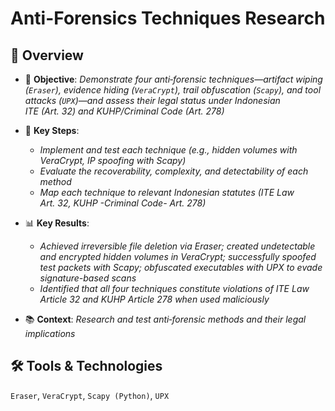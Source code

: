 # Anti-Forensics Techniques Research 

## 📖 **Overview**  
- 🎯 **Objective**: *Demonstrate four anti‑forensic techniques—artifact wiping (`Eraser`), evidence hiding (`VeraCrypt`), trail obfuscation (`Scapy`), and tool attacks (`UPX`)—and assess their legal status under Indonesian ITE (Art. 32) and KUHP/Criminal Code (Art. 278)*

- 📝 **Key Steps**:
  - *Implement and test each technique (e.g., hidden volumes with VeraCrypt, IP spoofing with Scapy)*
  - *Evaluate the recoverability, complexity, and detectability of each method*
  - *Map each technique to relevant Indonesian statutes (ITE Law Art. 32, KUHP -Criminal Code- Art. 278)*
- 📊 **Key Results**:
  -  *Achieved irreversible file deletion via Eraser; created undetectable and encrypted hidden volumes in VeraCrypt; successfully spoofed test packets with Scapy; obfuscated executables with UPX to evade signature-based scans*
  -  *Identified that all four techniques constitute violations of ITE Law Article 32 and KUHP Article 278 when used maliciously*
- 📚 **Context**: *Research and test anti‑forensic methods and their legal implications* 


## 🛠️ **Tools & Technologies**  
`Eraser`, `VeraCrypt`, `Scapy (Python)`, `UPX`
